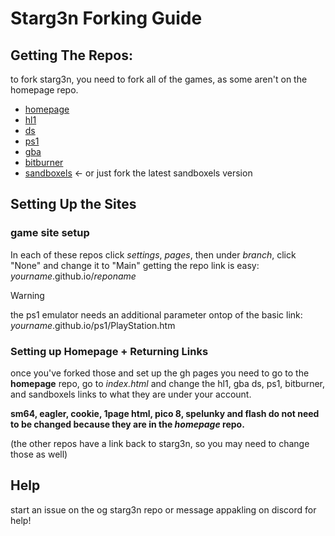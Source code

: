 # Starg3n Forking Guide

## Getting The Repos:
to fork starg3n, you need to fork all of the games, as some aren't on the homepage repo.

- [homepage](https://github.com/starg3n/starg3n.github.io)
- [hl1](https://github.com/starg3n/hl1)
- [ds](https://github.com/starg3n/ds)
- [ps1](https://github.com/starg3n/ps1)
- [gba](https://github.com/starg3n/gba)
- [bitburner](https://github.com/starg3n/bitburner)
- [sandboxels](https://github.com/starg3n/sandboxels) <- or just fork the latest sandboxels version

## Setting Up the Sites
### game site setup
In each of these repos click _settings_, _pages_, then under _branch_, click "None" and change it to "Main"
getting the repo link is easy: _yourname_.github.io/_reponame_
> [!WARNING]
> the ps1 emulator needs an additional parameter ontop of the basic link:
> _yourname_.github.io/ps1/PlayStation.htm

### Setting up Homepage + Returning Links
once you've forked those and set up the gh pages you need to go to the **homepage** repo, go to _index.html_ and change the hl1, gba ds, ps1, bitburner, and sandboxels links to what they are under your account. 

**sm64, eagler, cookie, 1page html, pico 8, spelunky and flash do not need to be changed because they are in the *homepage* repo.**

(the other repos have a link back to starg3n, so you may need to change those as well)

## Help
start an issue on the og starg3n repo or message appakling on discord for help!
